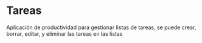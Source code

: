 # Tareas

Aplicación de productividad para gestionar listas de tareas, se puede crear, borrar, editar, y eliminar las tareas en las listas
